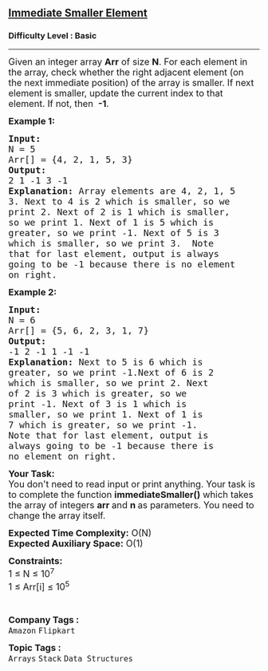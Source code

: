 <h2><a href="https://practice.geeksforgeeks.org/problems/immediate-smaller-element1142/1?page=1&difficulty[]=-1&sortBy=submissions">Immediate Smaller Element</a></h2><h3>Difficulty Level : Basic</h3><hr><div class="problems_problem_content__Xm_eO"><p><span style="font-size:18px">Given an integer array <strong>Arr</strong> of size <strong>N</strong>. For each element in the array, check whether the right adjacent element (on the&nbsp;next&nbsp;immediate position) of the array is smaller. If next element is smaller, update the current index to that element.&nbsp;If not, then&nbsp;&nbsp;<strong>-1</strong>.</span></p>

<p><span style="font-size:18px"><strong>Example 1:</strong></span></p>

<pre><span style="font-size:18px"><strong>Input:
</strong>N = 5
Arr[] = {4, 2, 1, 5, 3}
<strong>Output:</strong>
2 1 -1 3 -1
<strong>Explanation:</strong> Array elements are 4, 2, 1, 5
3. Next to 4 is 2 which is smaller, so we
print 2. Next of 2 is 1 which is smaller,
so we print 1. Next of 1 is 5 which is
greater, so we print -1. Next of 5 is 3
which is smaller, so we print 3.&nbsp; Note
that for last element, output is always 
going to be -1 because there is no element
on right.</span></pre>

<p><span style="font-size:18px"><strong>Example 2:</strong></span></p>

<pre><span style="font-size:18px"><strong>Input:
</strong>N = 6
Arr[] = {5, 6, 2, 3, 1,&nbsp;7}
<strong>Output:</strong>
-1 2 -1 1 -1 -1
<strong>Explanation: </strong>Next to 5 is 6 which is
greater, so we print -1.Next of 6 is 2
which is smaller, so we print 2. Next
of 2 is 3 which is greater, so we
print -1. Next of 3 is 1 which is
smaller, so we print 1. Next of 1 is
7 which is greater, so we print -1.
Note that for last element, output is
always going to be -1 because there is
no element on right.</span></pre>

<p><span style="font-size:18px"><strong>Your Task:&nbsp;&nbsp;</strong><br>
You don't need to read input or print anything. Your task is to complete the function&nbsp;<strong>immediateSmaller()</strong>&nbsp;which takes the&nbsp;array of&nbsp;integers&nbsp;<strong>arr&nbsp;</strong>and&nbsp;<strong>n</strong><strong>&nbsp;</strong>as parameters. You need to change the array itself.</span></p>

<p><span style="font-size:18px"><strong>Expected Time Complexity:</strong>&nbsp;O(N)<br>
<strong>Expected Auxiliary Space:</strong>&nbsp;O(1)</span></p>

<p><span style="font-size:18px"><strong>Constraints:</strong><br>
1 ≤ N ≤ 10<sup>7</sup><br>
1 ≤ Arr[i] ≤ 10<sup>5</sup></span></p>

<p>&nbsp;</p>
</div><p><span style=font-size:18px><strong>Company Tags : </strong><br><code>Amazon</code>&nbsp;<code>Flipkart</code>&nbsp;<br><p><span style=font-size:18px><strong>Topic Tags : </strong><br><code>Arrays</code>&nbsp;<code>Stack</code>&nbsp;<code>Data Structures</code>&nbsp;